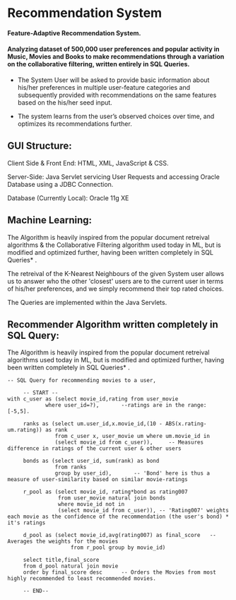 # Recommendation System

#### Feature-Adaptive Recommendation System. 
#### Analyzing dataset of 500,000 user preferences and popular activity in Music, Movies and Books to make recommendations through a variation on the collaborative filtering, written entirely in SQL Queries.

- The System User will be asked to provide basic information about his/her preferences in multiple user-feature categories and subsequently provided with recommendations on the same features based on the his/her seed input.

- The system learns from the user’s observed choices over time, and optimizes its recommendations further.

## GUI Structure:

Client Side & Front End: HTML, XML, JavaScript & CSS.

Server-Side: Java Servlet servicing User Requests and accessing Oracle Database using a JDBC Connection. 
    
Database (Currently Local): Oracle 11g XE
  
## Machine Learning:

The Algorithm is heavily inspired from the popular document retreival algorithms & the Collaborative Filtering algorithm used today in ML, but is modified and optimized further, having been written completely in SQL Queries* .

The retreival of the K-Nearest Neighbours of the given System user allows us to answer who the other 'closest' users are to the current user in terms of his/her preferences, and we simply recommend their top rated choices.

The Queries are implemented within the Java Servlets.


## Recommender Algorithm written completely in SQL Query: 

The Algorithm is heavily inspired from the popular document retreival algorithms used today in ML, but is modified and optimized further, having been written completely in SQL Queries* .

    -- SQL Query for recommending movies to a user, 
    
    	 -- START --
    with c_user as (select movie_id,rating from user_movie      
                where user_id=?),       --ratings are in the range: [-5,5]. 
            
         ranks as (select um.user_id,x.movie_id,(10 - ABS(x.rating-um.rating)) as rank   
				   from c_user x, user_movie um where um.movie_id in
				   (select movie_id from c_user)),     -- Measures difference in ratings of the current user & other users

         bonds as (select user_id, sum(rank) as bond 
				   from ranks
				   group by user_id),       -- 'Bond' here is thus a measure of user-similarity based on similar movie-ratings

         r_pool as (select movie_id, rating*bond as rating007   
					from user_movie natural join bonds
					where movie_id not in
					(select movie_id from c_user)), -- 'Rating007' weights each movie as the confidence of the recommendation (the user's bond) * it's ratings
			  
	     d_pool as (select movie_id,avg(rating007) as final_score   -- Averages the weights for the movies
	    				from r_pool group by movie_id)
	
	     select title,final_score 
	     from d_pool natural join movie 
         order by final_score desc      -- Orders the Movies from most highly recommended to least recommended movies.
         
         -- END--
